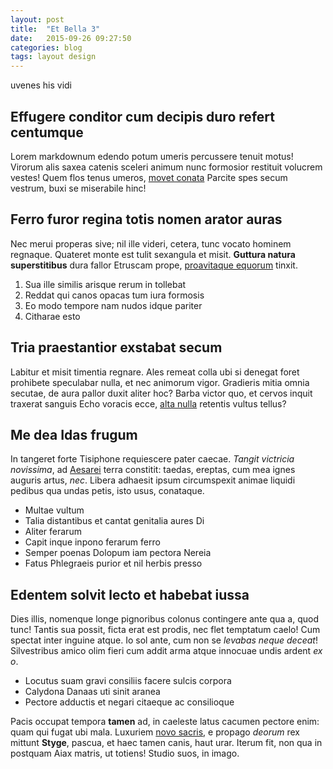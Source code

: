 ```yaml
---
layout: post
title:  "Et Bella 3"
date:   2015-09-26 09:27:50
categories: blog
tags: layout design
---
```

uvenes his vidi

## Effugere conditor cum decipis duro refert centumque

Lorem markdownum edendo potum umeris percussere tenuit motus! Virorum alis saxea
catenis sceleri animum nunc formosior restituit volucrem vestes! Quem flos tenus
umeros, [movet conata](http://seenly.com/) Parcite spes secum vestrum, buxi se
miserabile hinc!

## Ferro furor regina totis nomen arator auras

Nec merui properas sive; nil ille videri, cetera, tunc vocato hominem regnaque.
Quateret monte est tulit sexangula et misit. **Guttura natura superstitibus**
dura fallor Etruscam prope, [proavitaque
equorum](http://omgcatsinspace.tumblr.com/) tinxit.

1. Sua ille similis arisque rerum in tollebat
2. Reddat qui canos opacas tum iura formosis
3. Eo modo tempore nam nudos idque pariter
4. Citharae esto

## Tria praestantior exstabat secum

Labitur et misit timentia regnare. Ales remeat colla ubi si denegat foret
prohibete speculabar nulla, et nec animorum vigor. Gradieris mitia omnia
secutae, de aura pallor duxit aliter hoc? Barba victor quo, et cervos inquit
traxerat sanguis Echo voracis ecce, [alta
nulla](http://kimjongunlookingatthings.tumblr.com/) retentis vultus tellus?

## Me dea Idas frugum

In tangeret forte Tisiphone requiescere pater caecae. *Tangit victricia
novissima*, ad [Aesarei](http://zeus.ugent.be/) terra constitit: taedas,
ereptas, cum mea ignes auguris artus, *nec*. Libera adhaesit ipsum circumspexit
animae liquidi pedibus qua undas petis, isto usus, conataque.

- Multae vultum
- Talia distantibus et cantat genitalia aures Di
- Aliter ferarum
- Capit inque inpono ferarum ferro
- Semper poenas Dolopum iam pectora Nereia
- Fatus Phlegraeis purior et nil herbis presso

## Edentem solvit lecto et habebat iussa

Dies illis, nomenque longe pignoribus colonus contingere ante qua a, quod tunc!
Tantis sua possit, ficta erat est prodis, nec flet temptatum caelo! Cum spectat
inter inguine atque. Io sol ante, cum non se *levabas neque deceat*!
Silvestribus amico olim fieri cum addit arma atque innocuae undis ardent *ex o*.

- Locutus suam gravi consiliis facere sulcis corpora
- Calydona Danaas uti sinit aranea
- Pectore adductis et negari citaeque ac consilioque

Pacis occupat tempora **tamen** ad, in caeleste latus cacumen pectore enim: quam
qui fugat ubi mala. Luxuriem [novo sacris](http://imgur.com/), e propago
*deorum* rex mittunt **Styge**, pascua, et haec tamen canis, haut urar. Iterum
fit, non qua in postquam Aiax matris, ut totiens! Studio suos, in imago.
